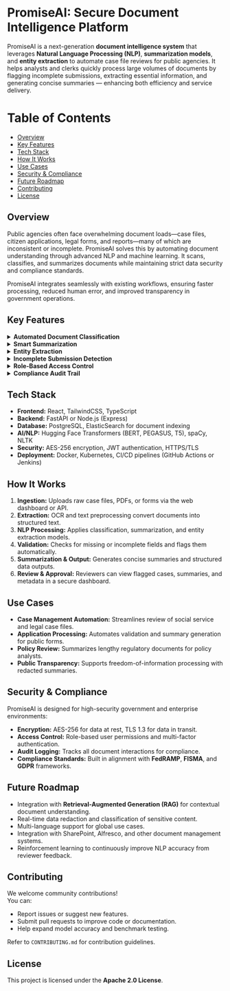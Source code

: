 # PromiseAI: Secure Document Intelligence Platform  
PromiseAI is a next-generation **document intelligence system** that leverages **Natural Language Processing (NLP)**, **summarization models**, and **entity extraction** to automate case file reviews for public agencies. It helps analysts and clerks quickly process large volumes of documents by flagging incomplete submissions, extracting essential information, and generating concise summaries — enhancing both efficiency and service delivery.

# Table of Contents
- [Overview](#overview)
- [Key Features](#key-features)
- [Tech Stack](#tech-stack)
- [How It Works](#how-it-works)
- [Use Cases](#use-cases)
- [Security & Compliance](#security--compliance)
- [Future Roadmap](#future-roadmap)
- [Contributing](#contributing)
- [License](#license)

## Overview
Public agencies often face overwhelming document loads—case files, citizen applications, legal forms, and reports—many of which are inconsistent or incomplete. PromiseAI solves this by automating document understanding through advanced NLP and machine learning. It scans, classifies, and summarizes documents while maintaining strict data security and compliance standards.

PromiseAI integrates seamlessly with existing workflows, ensuring faster processing, reduced human error, and improved transparency in government operations.

## Key Features

<details>
  <summary><b>Automated Document Classification</b></summary>
  <ul>Uses NLP pipelines to categorize incoming documents by type, urgency, and subject matter.</ul>
</details>

<details>
  <summary><b>Smart Summarization</b></summary>
  <ul>Generates concise, human-readable summaries using transformer-based models (BART, PEGASUS, or GPT).</ul>
</details>

<details>
  <summary><b>Entity Extraction</b></summary>
  <ul>Extracts key information such as names, dates, case numbers, and identifiers to accelerate case management.</ul>
</details>

<details>
  <summary><b>Incomplete Submission Detection</b></summary>
  <ul>Automatically flags missing sections or required information in forms and case files before review.</ul>
</details>

<details>
  <summary><b>Role-Based Access Control</b></summary>
  <ul>Implements user permissions to ensure secure document access and modification.</ul>
</details>

<details>
  <summary><b>Compliance Audit Trail</b></summary>
  <ul>Maintains logs and version history for transparency and accountability.</ul>
</details>

## Tech Stack
- **Frontend:** React, TailwindCSS, TypeScript  
- **Backend:** FastAPI or Node.js (Express)  
- **Database:** PostgreSQL, ElasticSearch for document indexing  
- **AI/NLP:** Hugging Face Transformers (BERT, PEGASUS, T5), spaCy, NLTK  
- **Security:** AES-256 encryption, JWT authentication, HTTPS/TLS  
- **Deployment:** Docker, Kubernetes, CI/CD pipelines (GitHub Actions or Jenkins)

## How It Works
1. **Ingestion:** Uploads raw case files, PDFs, or forms via the web dashboard or API.  
2. **Extraction:** OCR and text preprocessing convert documents into structured text.  
3. **NLP Processing:** Applies classification, summarization, and entity extraction models.  
4. **Validation:** Checks for missing or incomplete fields and flags them automatically.  
5. **Summarization & Output:** Generates concise summaries and structured data outputs.  
6. **Review & Approval:** Reviewers can view flagged cases, summaries, and metadata in a secure dashboard.

## Use Cases
- **Case Management Automation:** Streamlines review of social service and legal case files.  
- **Application Processing:** Automates validation and summary generation for public forms.  
- **Policy Review:** Summarizes lengthy regulatory documents for policy analysts.  
- **Public Transparency:** Supports freedom-of-information processing with redacted summaries.

## Security & Compliance
PromiseAI is designed for high-security government and enterprise environments:
- **Encryption:** AES-256 for data at rest, TLS 1.3 for data in transit.  
- **Access Control:** Role-based user permissions and multi-factor authentication.  
- **Audit Logging:** Tracks all document interactions for compliance.  
- **Compliance Standards:** Built in alignment with **FedRAMP**, **FISMA**, and **GDPR** frameworks.

## Future Roadmap
- Integration with **Retrieval-Augmented Generation (RAG)** for contextual document understanding.  
- Real-time data redaction and classification of sensitive content.  
- Multi-language support for global use cases.  
- Integration with SharePoint, Alfresco, and other document management systems.  
- Reinforcement learning to continuously improve NLP accuracy from reviewer feedback.

## Contributing
We welcome community contributions!  
You can:
- Report issues or suggest new features.  
- Submit pull requests to improve code or documentation.  
- Help expand model accuracy and benchmark testing.  

Refer to `CONTRIBUTING.md` for contribution guidelines.

## License
This project is licensed under the **Apache 2.0 License**.

